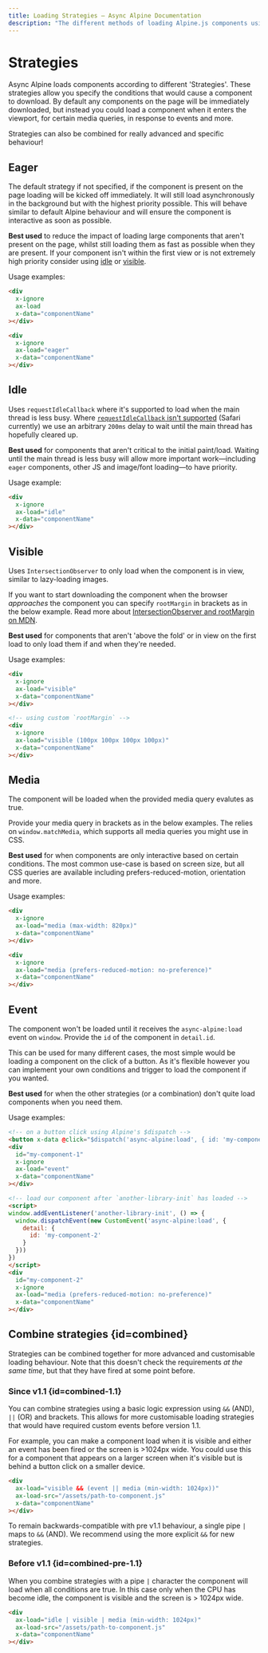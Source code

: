 ```yaml
---
title: Loading Strategies — Async Alpine Documentation
description: "The different methods of loading Alpine.js components using Async Alpine: eager loading, idle, when visible, on media query or event, or combined"
---
```


# Strategies

Async Alpine loads components according to different 'Strategies'. These strategies allow you specify the conditions that would cause a component to download. By default any components on the page will be immediately downloaded, but instead you could load a component when it enters the viewport, for certain media queries, in response to events and more.

Strategies can also be combined for really advanced and specific behaviour!

## Eager

The default strategy if not specified, if the component is present on the page loading will be kicked off immediately. It will still load asynchronously in the background but with the highest priority possible. This will behave similar to default Alpine behaviour and will ensure the component is interactive as soon as possible.

**Best used** to reduce the impact of loading large components that aren't present on the page, whilst still loading them as fast as possible when they are present. If your component isn't within the first view or is not extremely high priority consider using [idle](#idle) or [visible](#visible).

Usage examples:

```html
<div
  x-ignore
  ax-load
  x-data="componentName"
></div>

<div
  x-ignore
  ax-load="eager"
  x-data="componentName"
></div>
```

## Idle

Uses `requestIdleCallback` where it's supported to load when the main thread is less busy. Where [`requestIdleCallback` isn't supported](https://caniuse.com/requestidlecallback) (Safari currently) we use an arbitrary `200ms` delay to wait until the main thread has hopefully cleared up.

**Best used** for components that aren't critical to the initial paint/load. Waiting until the main thread is less busy will allow more important work&mdash;including `eager` components, other JS and image/font loading&mdash;to have priority.

Usage example:

```html
<div
  x-ignore
  ax-load="idle"
  x-data="componentName"
></div>
```

## Visible

Uses `IntersectionObserver` to only load when the component is in view, similar to lazy-loading images.

If you want to start downloading the component when the browser *approaches* the component you can specify `rootMargin` in brackets as in the below example. Read more about [IntersectionObserver and rootMargin on MDN](https://developer.mozilla.org/en-US/docs/Web/API/IntersectionObserver/IntersectionObserver).

**Best used** for components that aren't 'above the fold' or in view on the first load to only load them if and when they're needed.

Usage examples:

```html
<div
  x-ignore
  ax-load="visible"
  x-data="componentName"
></div>

<!-- using custom `rootMargin` -->
<div
  x-ignore
  ax-load="visible (100px 100px 100px 100px)"
  x-data="componentName"
></div>
```

## Media

The component will be loaded when the provided media query evalutes as true.

Provide your media query in brackets as in the below examples. The relies on `window.matchMedia`, which supports all media queries you might use in CSS.

**Best used** for when components are only interactive based on certain conditions. The most common use-case is based on screen size, but all CSS queries are available including prefers-reduced-motion, orientation and more.

Usage examples:

```html
<div
  x-ignore
  ax-load="media (max-width: 820px)"
  x-data="componentName"
></div>

<div
  x-ignore
  ax-load="media (prefers-reduced-motion: no-preference)"
  x-data="componentName"
></div>
```

## Event

The component won't be loaded until it receives the `async-alpine:load` event on `window`. Provide the `id` of the component in `detail.id`.

This can be used for many different cases, the most simple would be loading a component on the click of a button. As it's flexible however you can implement your own conditions and trigger to load the component if you wanted.

**Best used** for when the other strategies (or a combination) don't quite load components when you need them.

Usage examples:

```html
<!-- on a button click using Alpine's $dispatch -->
<button x-data @click="$dispatch('async-alpine:load', { id: 'my-component-1' })">Load component</button>
<div
  id="my-component-1"
  x-ignore
  ax-load="event"
  x-data="componentName"
></div>

<!-- load our component after `another-library-init` has loaded -->
<script>
window.addEventListener('another-library-init', () => {
  window.dispatchEvent(new CustomEvent('async-alpine:load', {
    detail: {
      id: 'my-component-2'
    }
  }))
})
</script>
<div
  id="my-component-2"
  x-ignore
  ax-load="media (prefers-reduced-motion: no-preference)"
  x-data="componentName"
></div>
```

## Combine strategies {id=combined}

Strategies can be combined together for more advanced and customisable loading behaviour. Note that this doesn't check the requirements *at the same time*, but that they have fired at some point before.

### Since v1.1 {id=combined-1.1}

You can combine strategies using a basic logic expression using `&&` (AND), `||` (OR) and brackets. This allows for more customisable loading strategies that would have required custom events before version 1.1.

For example, you can make a component load when it is visible and either an event has been fired or the screen is >1024px wide. You could use this for a component that appears on a larger screen when it's visible but is behind a button click on a smaller device.

```html
<div
  ax-load="visible && (event || media (min-width: 1024px))"
  ax-load-src="/assets/path-to-component.js"
  x-data="componentName"
></div>
```

To remain backwards-compatible with pre v1.1 behaviour, a single pipe `|` maps to `&&` (AND). We recommend using the more explicit `&&` for new strategies.

### Before v1.1 {id=combined-pre-1.1}

When you combine strategies with a pipe `|` character the component will load when all conditions are true. In this case only when the CPU has become idle, the component is visible and the screen is > 1024px wide.

```html
<div
  ax-load="idle | visible | media (min-width: 1024px)"
  ax-load-src="/assets/path-to-component.js"
  x-data="componentName"
></div>
```
